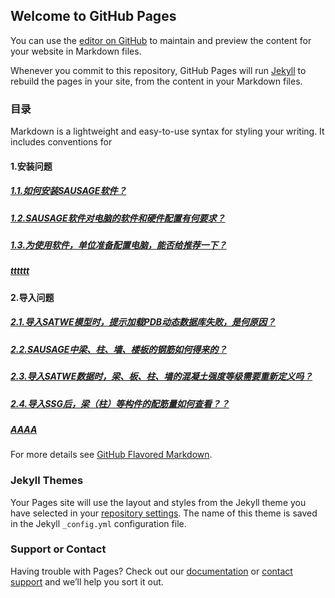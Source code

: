 ## Welcome to GitHub Pages

You can use the [editor on GitHub](https://github.com/Haiezan/SAUSG_QA/edit/master/index.md) to maintain and preview the content for your website in Markdown files.

Whenever you commit to this repository, GitHub Pages will run [Jekyll](https://jekyllrb.com/) to rebuild the pages in your site, from the content in your Markdown files.

### 目录

Markdown is a lightweight and easy-to-use syntax for styling your writing. It includes conventions for

#### 1.安装问题

##### [1.1.如何安装SAUSAGE软件？](./1.安装问题/1.1.如何安装SAUSAGE软件.md)
##### [1.2.SAUSAGE软件对电脑的软件和硬件配置有何要求？](/1.安装问题/1.2.SAUSAGE软件对电脑的软件和硬件配置有何要求.md)
##### [1.3.为使用软件，单位准备配置电脑，能否给推荐一下？](/1.安装问题/1.3.为使用软件，单位准备配置电脑，能否给推荐一下.md)
##### [tttttt](/1.安装问题/1.2，tttttt.md)

#### 2.导入问题

##### [2.1.导入SATWE模型时，提示加载PDB动态数据库失败，是何原因？](/2.导入问题/2.1.导入SATWE模型时，提示加载PDB动态数据库失败，是何原因？.md)
##### [2.2.SAUSAGE中梁、柱、墙、楼板的钢筋如何得来的？](/2.导入问题/2.2.SAUSAGE中梁、柱、墙、楼板的钢筋如何得来的？.md)
##### [2.3.导入SATWE数据时，梁、板、柱、墙的混凝土强度等级需要重新定义吗？](/2.导入问题/2.3.导入SATWE数据时，梁、板、柱、墙的混凝土强度等级需要重新定义吗？.md)
##### [2.4.导入SSG后，梁（柱）等构件的配筋量如何查看？？](/2.导入问题/2.4.导入SSG后，梁（柱）等构件的配筋量如何查看？.md)
##### [AAAA](/test.md)

For more details see [GitHub Flavored Markdown](https://guides.github.com/features/mastering-markdown/).

### Jekyll Themes

Your Pages site will use the layout and styles from the Jekyll theme you have selected in your [repository settings](https://github.com/Haiezan/SAUSG_QA/settings). The name of this theme is saved in the Jekyll `_config.yml` configuration file.

### Support or Contact

Having trouble with Pages? Check out our [documentation](https://help.github.com/categories/github-pages-basics/) or [contact support](https://github.com/contact) and we’ll help you sort it out.

